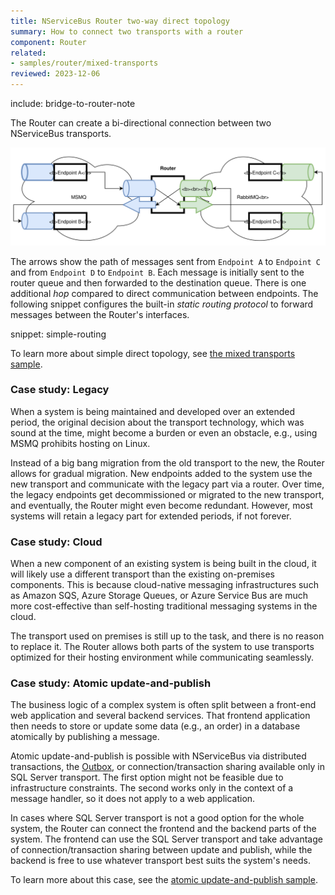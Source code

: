 ```yaml
---
title: NServiceBus Router two-way direct topology
summary: How to connect two transports with a router
component: Router
related:
- samples/router/mixed-transports
reviewed: 2023-12-06
---
```


include: bridge-to-router-note

The Router can create a bi-directional connection between two NServiceBus transports.

![direct](direct.svg)

The arrows show the path of messages sent from `Endpoint A` to `Endpoint C` and from `Endpoint D` to `Endpoint B`. Each message is initially sent to the router queue and then forwarded to the destination queue. There is one additional *hop* compared to direct communication between endpoints. The following snippet configures the built-in *static routing protocol* to forward messages between the Router's interfaces.

snippet: simple-routing

To learn more about simple direct topology, see [the mixed transports sample](/samples/router/mixed-transports).

### Case study: Legacy

When a system is being maintained and developed over an extended period, the original decision about the transport technology, which was sound at the time, might become a burden or even an obstacle, e.g., using MSMQ prohibits hosting on Linux.

Instead of a big bang migration from the old transport to the new, the Router allows for gradual migration. New endpoints added to the system use the new transport and communicate with the legacy part via a router. Over time, the legacy endpoints get decommissioned or migrated to the new transport, and eventually, the Router might even become redundant. However, most systems will retain a legacy part for extended periods, if not forever.

### Case study: Cloud

When a new component of an existing system is being built in the cloud, it will likely use a different transport than the existing on-premises components. This is because cloud-native messaging infrastructures such as Amazon SQS, Azure Storage Queues, or Azure Service Bus are much more cost-effective than self-hosting traditional messaging systems in the cloud.

The transport used on premises is still up to the task, and there is no reason to replace it. The Router allows both parts of the system to use transports optimized for their hosting environment while communicating seamlessly.

### Case study: Atomic update-and-publish

The business logic of a complex system is often split between a front-end web application and several backend services. That frontend application then needs to store or update some data (e.g., an order) in a database atomically by publishing a message.

Atomic update-and-publish is possible with NServiceBus via distributed transactions, the [Outbox](/nservicebus/outbox), or connection/transaction sharing available only in SQL Server transport. The first option might not be feasible due to infrastructure constraints. The second works only in the context of a message handler, so it does not apply to a web application.

In cases where SQL Server transport is not a good option for the whole system, the Router can connect the frontend and the backend parts of the system. The frontend can use the SQL Server transport and take advantage of connection/transaction sharing between update and publish, while the backend is free to use whatever transport best suits the system's needs.

To learn more about this case, see the [atomic update-and-publish sample](/samples/router/update-and-publish).

